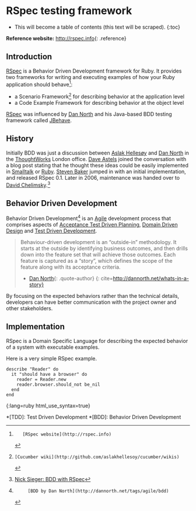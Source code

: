 # RSpec testing framework

* This will become a table of contents (this text will be scraped).
{:toc}

**Reference website:**
<http://rspec.info>{: .reference}

## Introduction

[RSpec][] is a Behavior Driven Development framework for Ruby.
It provides two frameworks for writing and executing examples of how your Ruby
application should behave[^rspec]:

 * a Scenario Framework[^cucumber] for describing behavior at the application level
 * a Code Example Framework for describing behavior at the object level

[RSpec][] was influenced by [Dan North][] and his Java-based BDD testing framework called [JBehave][].

## History

Initially BDD was just a discussion between [Aslak Hellesøy][] and [Dan North][]
in the [ThoughtWorks][] London office.
[Dave Astels][] joined the conversation with a blog post stating that he thought
these ideas could be easily implemented in [Smalltalk][] or [Ruby][].
[Steven Baker][] jumped in with an initial implementation, and released
RSpec 0.1. Later in 2006, maintenance was handed over to [David Chelimsky][].[^rspec-history]


## Behavior Driven Development

Behavior Driven Development[^BDD] is an [Agile][] development process that comprises
aspects of [Acceptance Test Driven Planning][], [Domain Driven Design][] and
[Test Driven Development][].

> Behaviour-driven development is an “outside-in” methodology.
> It starts at the outside by identifying business outcomes, and then drills down
> into the feature set that will achieve those outcomes.
> Each feature is captured as a “story”, which defines the scope of the feature
> along with its acceptance criteria.
> - [Dan North][]{: .quote-author}
{: cite=http://dannorth.net/whats-in-a-story}

By focusing on the expected behaviors rather than the technical details,
developers can have better communication with the project owner and other stakeholders.

## Implementation

RSpec is a Domain Specific Language for describing the expected behavior
of a system with executable examples.

Here is a very simple RSpec example.

    describe "Reader" do
      it "should have a browser" do
        reader = Reader.new
        reader.browser.should_not be_nil
      end
    end
{:lang=ruby html_use_syntax=true}


[^rspec]:       [RSpec website](http://rspec.info)
[^cucumber]:    [Cucumber wiki](http://github.com/aslakhellesoy/cucumber/wikis)
[^BDD]:         [BDD by Dan North](http://dannorth.net/tags/agile/bdd)
[^rspec-history]:  [Nick Sieger: BDD with RSpec](http://blog.nicksieger.com/articles/2007/11/04/rubyconf-day-3-behaviour-driven-development-with-rspec)

[Acceptance Test Driven Planning]: http://testing.thoughtworks.com/node/89
[Agile]: http://en.wikipedia.org/wiki/Agile_software_development
[Aslak Hellesøy]: http://blog.aslakhellesoy.com/
[Dan North]: http://dannorth.net
[Dave Astels]: http://blog.daveastels.com/
[David Chelimsky]: http://blog.davidchelimsky.net
[Domain Driven Design]: http://domaindrivendesign.org/
[JBehave]: http://jbehave.org/
[RSpec]: http://rspec.info
[Ruby]: http://ruby-lang.org
[Smalltalk]: http://www.smalltalk.org
[Steven Baker]: http://blog.lavalamp.ca
[Test Driven Development]: http://en.wikipedia.org/wiki/Test-driven_development
[ThoughtWorks]: http://www.thoughtworks.com/

*[TDD]: Test Driven Development
*[BDD]: Behavior Driven Development